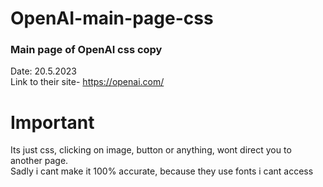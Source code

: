# OpenAI-main-page-css
### Main page of OpenAI css copy
Date: 20.5.2023<br />
Link to their site- https://openai.com/
# Important
Its just css, clicking on image, button or anything, wont direct you to another page.<br />
Sadly i cant make it 100% accurate, because they use fonts i cant access